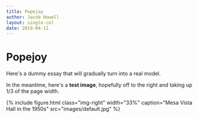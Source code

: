```yaml
---
title: Popejoy
author: Jacob Howell
layout: single-col
date: 2019-04-11
---
```



# Popejoy

Here's a dummy essay that will gradually turn into a real model.

In the meantime, here's a **test image**, hopefully off to the right and taking up 1/3 of the page width.

{% include figure.html class="img-right" width="33%" caption="Mesa Vista Hall in the 1950s" src="images/default.jpg" %}
